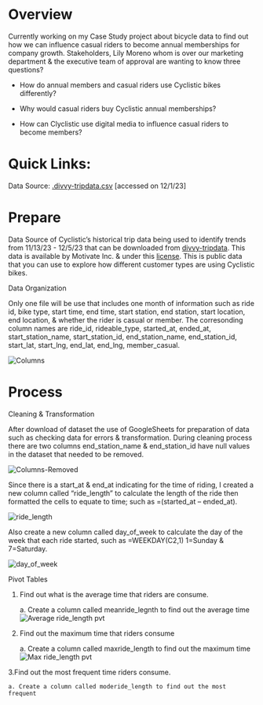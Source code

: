 # Overview

Currently working on my Case Study project about bicycle data to find out how we can influence casual riders to become annual memberships for company growth. Stakeholders, Lily Moreno whom is over our marketing department & the executive team of approval are  wanting to know three questions?
- How do annual members and casual riders use Cyclistic bikes differently? 

- Why would casual riders buy Cyclistic annual memberships? 

- How can Clyclistic use digital media to influence casual riders to become members?

# Quick Links: 
Data Source: [.divvy-tripdata.csv](https://github.com/Rae12/bicycle_data-/files/13971348/default.tripdata.csv) [accessed on 12/1/23]

# Prepare 

Data Source of Cyclistic’s historical trip data being used to identify trends from 11/13/23 - 12/5/23 that can be downloaded from [divvy-tripdata](https://github.com/Rae12/bicycle_data-/files/13971348/default.tripdata.csv). This data is available by Motivate Inc. & under this [license](https://www.divvybikes.com/data-license-agreement). This is public data that you can use to explore how different customer types are using Cyclistic bikes.  

Data Organization 

Only one file will be use that includes one month of information such as ride id, bike type, start time, end time, start station, end station, start location, end location, & whether the rider is casual or member. The corresonding column names are ride_id, rideable_type, started_at, ended_at, start_station_name, start_station_id, end_station_name, end_station_id, start_lat, start_lng, end_lat, end_lng, member_casual. 

![Columns](https://github.com/Rae12/bicycle_data-/assets/43325274/5d74a3d4-8979-4916-8d27-01334935f8f2)

# Process 

Cleaning & Transformation 

After download of dataset the use of GoogleSheets for preparation of data such as checking data for errors & transformation. During cleaning process there are two columns end_station_name & end_station_id have null values in the dataset that needed to be removed. 

![Columns-Removed](https://github.com/Rae12/bicycle_data-/assets/43325274/9b27b4af-c042-449f-adb8-d094fdab06c7)

Since there is a start_at & end_at indicating for the time of riding, I created a new column called “ride_length” to calculate the length of the ride then formatted the cells to equate to time; such as =(started_at – ended_at). 

![ride_length](https://github.com/Rae12/bicycle_data-/assets/43325274/ed0d6143-50a5-4f7f-8849-6bed9d0abbd1)

Also create a new column called day_of_week to calculate the day of the week that each ride started, such as =WEEKDAY(C2,1) 1=Sunday & 7=Saturday. 

![day_of_week](https://github.com/Rae12/bicycle_data-/assets/43325274/b79490f7-d6a0-4de8-a5ff-06611a047ac1)

Pivot Tables
 1. Find out what is the average time that riders are consume. 

  	a. Create a column called meanride_legnth to find out the average time 
![Average ride_length pvt](https://github.com/Rae12/bicycle_data-/assets/43325274/21fc1909-63ed-441e-b21d-4bcbd9572721)

 2. Find out the maximum time that riders consume 

  	a. Create a column called maxride_length to find out the maximum time 
![Max ride_length pvt](https://github.com/Rae12/bicycle_data-/assets/43325274/94c038b9-a07a-40dc-bd82-40bf15a4d08d)

 3.Find out the most frequent time riders consume. 

 	a. Create a column called moderide_length to find out the most frequent 


  
